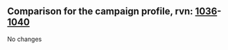 ## Comparison for the campaign profile, rvn: [1036](https://github.com/PRO100KatYT/FortniteProfileRevisions/tree/main/profiles/campaign/1036%20campaign.json)-[1040](https://github.com/PRO100KatYT/FortniteProfileRevisions/tree/main/profiles/campaign/1040%20campaign.json)

No changes
